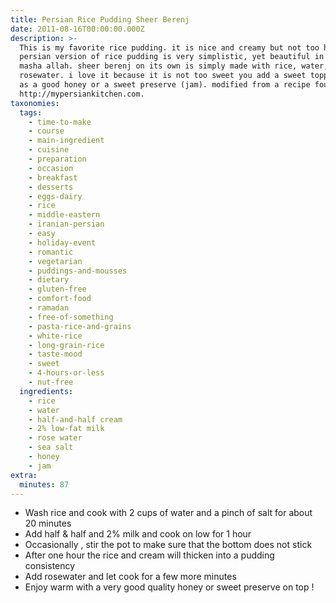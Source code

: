 ```yaml
---
title: Persian Rice Pudding Sheer Berenj
date: 2011-08-16T00:00:00.000Z
description: >-
  This is my favorite rice pudding. it is nice and creamy but not too heavy. the
  persian version of rice pudding is very simplistic, yet beautiful in flavor
  masha allah. sheer berenj on its own is simply made with rice, water, milk and
  rosewater. i love it because it is not too sweet you add a sweet topping such
  as a good honey or a sweet preserve (jam). modified from a recipe found on
  http://mypersiankitchen.com.
taxonomies:
  tags:
    - time-to-make
    - course
    - main-ingredient
    - cuisine
    - preparation
    - occasion
    - breakfast
    - desserts
    - eggs-dairy
    - rice
    - middle-eastern
    - iranian-persian
    - easy
    - holiday-event
    - romantic
    - vegetarian
    - puddings-and-mousses
    - dietary
    - gluten-free
    - comfort-food
    - ramadan
    - free-of-something
    - pasta-rice-and-grains
    - white-rice
    - long-grain-rice
    - taste-mood
    - sweet
    - 4-hours-or-less
    - nut-free
  ingredients:
    - rice
    - water
    - half-and-half cream
    - 2% low-fat milk
    - rose water
    - sea salt
    - honey
    - jam
extra:
  minutes: 87
---
```

 - Wash rice and cook with 2 cups of water and a pinch of salt for about 20 minutes
 - Add half & half and 2% milk and cook on low for 1 hour
 - Occasionally , stir the pot to make sure that the bottom does not stick
 - After one hour the rice and cream will thicken into a pudding consistency
 - Add rosewater and let cook for a few more minutes
 - Enjoy warm with a very good quality honey or sweet preserve on top !
